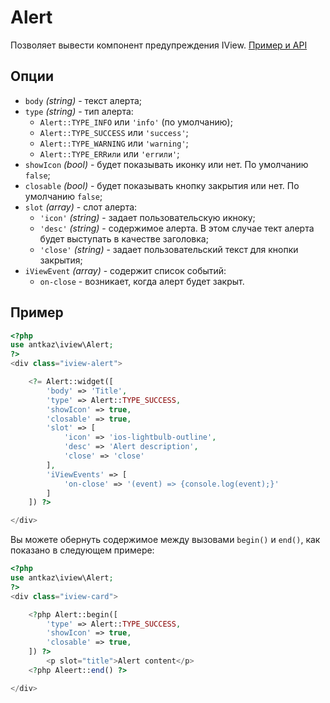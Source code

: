 # Alert

Позволяет вывести компонент предупреждения IView. [Пример и API](https://www.iviewui.com/components/alert-en)

## Опции

* `body` *(string)* - текст алерта;
* `type` *(string)* - тип алерта:
    * `Alert::TYPE_INFO` или `'info'` (по умолчанию);
    * `Alert::TYPE_SUCCESS` или `'success'`;
    * `Alert::TYPE_WARNING` или `'warning'`;
    * `Alert::TYPE_ERRили` или `'errили'`;
* `showIcon` *(bool)* - будет показывать иконку или нет. По умолчанию `false`;
* `closable` *(bool)* - будет показывать кнопку закрытия или нет. По умолчанию `false`;
* `slot` *(array)* - слот алерта:
    * `'icon'` *(string)* - задает пользовательскую икноку;
    * `'desc'` *(string)* - содержимое алерта. В этом случае тект алерта будет выступать в качестве заголовка;
    * `'close'` *(string)* - задает пользовательский текст для кнопки закрытия;
* `iViewEvent` *(array)* - содержит список событий:
    * `on-close` - возникает, когда алерт будет закрыт.

## Пример

```php
<?php
use antkaz\iview\Alert;
?>
<div class="iview-alert">

    <?= Alert::widget([
        'body' => 'Title',
        'type' => Alert::TYPE_SUCCESS,
        'showIcon' => true,
        'closable' => true,
        'slot' => [
            'icon' => 'ios-lightbulb-outline',
            'desc' => 'Alert description',
            'close' => 'close'
        ],
        'iViewEvents' => [
            'on-close' => '(event) => {console.log(event);}'
        ]
    ]) ?>

</div>
```


Вы можете обернуть содержимое между вызовами `begin()` и `end()`, как показано в следующем примере:

```php
<?php
use antkaz\iview\Alert;
?>
<div class="iview-card">

    <?php Alert::begin([
        'type' => Alert::TYPE_SUCCESS,
        'showIcon' => true,
        'closable' => true,
    ]) ?>
        <p slot="title">Alert content</p>
    <?php Aleert::end() ?>

</div>
```